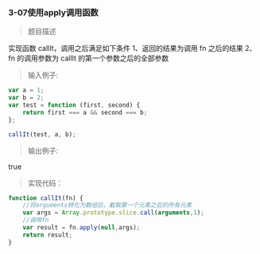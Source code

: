 ### 3-07使用apply调用函数

> 题目描述

实现函数 callIt，调用之后满足如下条件
1、返回的结果为调用 fn 之后的结果
2、fn 的调用参数为 callIt 的第一个参数之后的全部参数 

>输入例子:

``` js
var a = 1;
var b = 2; 
var test = function (first, second) { 
	return first === a && second === b;
}; 

callIt(test, a, b);
```

>输出例子:

true

> 实现代码：

``` js 
function callIt(fn) {
    //将arguments转化为数组后，截取第一个元素之后的所有元素
    var args = Array.prototype.slice.call(arguments,1);
    //调用fn
    var result = fn.apply(null,args);
    return result;
}

```




